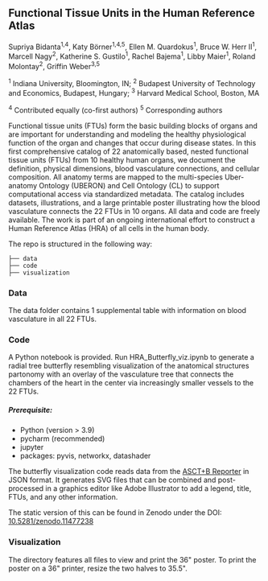 ## Functional Tissue Units in the Human Reference Atlas

Supriya Bidanta<sup>1,4</sup>, Katy Börner<sup>1,4,5</sup>, Ellen M. Quardokus<sup>1</sup>, Bruce W. Herr II<sup>1</sup>, Marcell Nagy<sup>2</sup>, Katherine S. Gustilo<sup>1</sup>, Rachel Bajema<sup>1</sup>, Libby Maier<sup>1</sup>, Roland Molontay<sup>2</sup>, Griffin Weber<sup>3,5</sup>

<sup>1</sup> Indiana University, Bloomington, IN; 
<sup>2</sup> Budapest University of Technology and Economics, Budapest, Hungary;
<sup>3</sup> Harvard Medical School, Boston, MA

<sup>4</sup> Contributed equally (co-first authors)
<sup>5</sup> Corresponding authors 

Functional tissue units (FTUs) form the basic building blocks of organs and are important for understanding and modeling the healthy physiological function of the organ and changes that occur during disease states. In this first comprehensive catalog of 22 anatomically based, nested functional tissue units (FTUs) from 10 healthy human organs, we document the definition, physical dimensions, blood vasculature connections, and cellular composition. All anatomy terms are mapped to the multi-species Uber-anatomy Ontology (UBERON) and Cell Ontology (CL) to support computational access via standardized metadata. The catalog includes datasets, illustrations, and a large printable poster illustrating how the blood vasculature connects the 22 FTUs in 10 organs. All data and code are freely available. The work is part of an ongoing international effort to construct a Human Reference Atlas (HRA) of all cells in the human body.

The repo is structured in the following way:

```
├── data
├── code
├── visualization
```

### Data
The data folder contains 1 supplemental table with information on blood vasculature in all 22 FTUs.
  
### Code
A Python notebook is provided. Run HRA_Butterfly_viz.ipynb to generate a radial tree butterfly resembling visualization of the anatomical structures partonomy with an overlay of the vasculature tree that connects the chambers of the heart in the center via increasingly smaller vessels to the 22 FTUs.

##### Prerequisite:
  - Python (version > 3.9)
  - pycharm (recommended)
  - jupyter
  - packages: pyvis, networkx, datashader  

The butterfly visualization code reads  data from the <a href="https://hubmapconsortium.github.io/ccf-asct-reporter" target="_blank">ASCT+B Reporter</a> in JSON format. It generates SVG files that can be combined and post-processed in a graphics editor like Adobe Illustrator to add a legend, title, FTUs, and any other information.

The static version of this can be found in Zenodo under the DOI: <a href="https://zenodo.org/records/11477238" target="_blank">10.5281/zenodo.11477238</a>
   
### Visualization
The directory features all files to view and print the 36" poster. To print the poster on a 36" printer, resize the two halves to 35.5".
